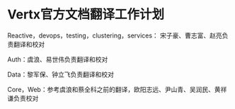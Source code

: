 # Vertx官方文档翻译工作计划

Reactive，devops，testing，clustering，services：
宋子豪、曹志富、赵亮负责翻译和校对

Auth：虞浪、易世伟负责翻译和校对

Data：黎军保、钟立飞负责翻译和校对

Core，Web：参考虞浪和蔡全科之前的翻译，欧阳志远、尹山青、吴润民、黄祥谦负责校对
